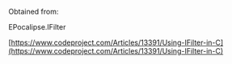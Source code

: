 Obtained from:

EPocalipse.IFilter

[https://www.codeproject.com/Articles/13391/Using-IFilter-in-C](https://www.codeproject.com/Articles/13391/Using-IFilter-in-C)
